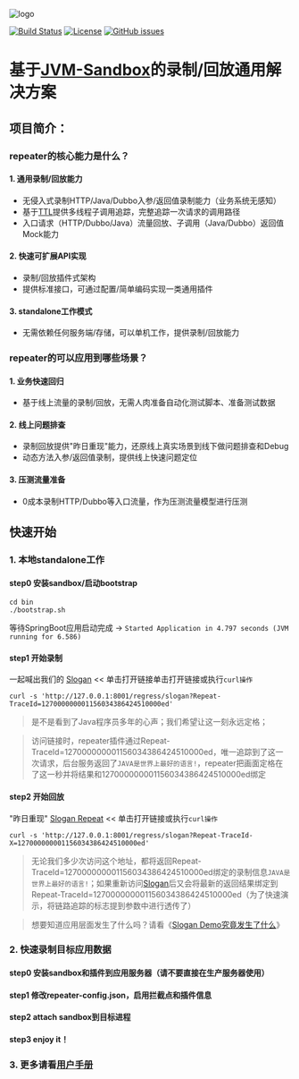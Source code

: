 ![logo](https://sandbox-ecological.oss-cn-hangzhou.aliyuncs.com/repeater-logo.png)

[![Build Status](https://travis-ci.org/alibaba/jvm-sandbox-repeater.svg?branch=master)](https://travis-ci.org/alibaba/jvm-sandbox-repeater)
[![License](https://img.shields.io/badge/license-Apache%202-4EB1BA.svg)](https://www.apache.org/licenses/LICENSE-2.0.html)
[![GitHub issues](https://img.shields.io/github/issues/alibaba/jvm-sandbox-repeater.svg)](https://github.com/alibaba/jvm-sandbox-repeater/issues)

# 基于[JVM-Sandbox](https://github.com/alibaba/JVM-Sandbox)的录制/回放通用解决方案

## 项目简介：

### repeater的核心能力是什么？

#### 1. 通用录制/回放能力

- 无侵入式录制HTTP/Java/Dubbo入参/返回值录制能力（业务系统无感知）
- 基于[TTL](https://github.com/alibaba/transmittable-thread-local)提供多线程子调用追踪，完整追踪一次请求的调用路径
- 入口请求（HTTP/Dubbo/Java）流量回放、子调用（Java/Dubbo）返回值Mock能力

#### 2. 快速可扩展API实现

- 录制/回放插件式架构
- 提供标准接口，可通过配置/简单编码实现一类通用插件

#### 3. standalone工作模式

- 无需依赖任何服务端/存储，可以单机工作，提供录制/回放能力

### repeater的可以应用到哪些场景？

#### 1. 业务快速回归

- 基于线上流量的录制/回放，无需人肉准备自动化测试脚本、准备测试数据

#### 2. 线上问题排查

- 录制回放提供"昨日重现"能力，还原线上真实场景到线下做问题排查和Debug
- 动态方法入参/返回值录制，提供线上快速问题定位

#### 3. 压测流量准备

- 0成本录制HTTP/Dubbo等入口流量，作为压测流量模型进行压测

## 快速开始

### 1. 本地standalone工作

#### step0 安装sandbox/启动bootstrap

```shell
cd bin
./bootstrap.sh
```
等待SpringBoot应用启动完成 -> `Started Application in 4.797 seconds (JVM running for 6.586)`

#### step1 开始录制

一起喊出我们的 [Slogan](http://127.0.0.1:8001/regress/slogan?Repeat-TraceId=127000000001156034386424510000ed) << 单击打开链接单击打开链接或执行`curl操作`

```shell
curl -s 'http://127.0.0.1:8001/regress/slogan?Repeat-TraceId=127000000001156034386424510000ed'
```

> 是不是看到了Java程序员多年的心声；我们希望让这一刻永远定格；

> 访问链接时，repeater插件通过Repeat-TraceId=127000000001156034386424510000ed，唯一追踪到了这一次请求，后台服务返回了`JAVA是世界上最好的语言!`，repeater把画面定格在了这一秒并将结果和127000000001156034386424510000ed绑定

#### step2 开始回放

"昨日重现"  [Slogan Repeat](http://127.0.0.1:8001/regress/slogan?Repeat-TraceId-X=127000000001156034386424510000ed)  << 单击打开链接或执行`curl操作`

```shell
curl -s 'http://127.0.0.1:8001/regress/slogan?Repeat-TraceId-X=127000000001156034386424510000ed'
```

> 无论我们多少次访问这个地址，都将返回Repeat-TraceId=127000000001156034386424510000ed绑定的录制信息`JAVA是世界上最好的语言!`；如果重新访问[Slogan](http://127.0.0.1:8001/regress/slogan?Repeat-TraceId=127000000001156034386424510000ed)后又会将最新的返回结果绑定到Repeat-TraceId=127000000001156034386424510000ed（为了快速演示，将链路追踪的标志提到参数中进行透传了）

> 想要知道应用层面发生了什么吗？请看《[Slogan Demo究竟发生了什么]()》

### 2. 快速录制目标应用数据

#### step0 安装sandbox和插件到应用服务器（**请不要直接在生产服务器使用**）

#### step1 修改repeater-config.json，启用拦截点和插件信息

#### step2 attach sandbox到目标进程

#### step3 enjoy it！

### 3. 更多请看[用户手册]()